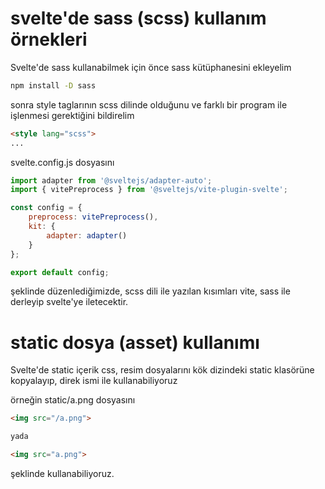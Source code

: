 # svelte'de sass (scss) kullanım örnekleri

Svelte'de sass kullanabilmek için önce sass kütüphanesini ekleyelim

```sh
npm install -D sass
```

sonra style taglarının scss dilinde olduğunu ve farklı bir program ile işlenmesi gerektiğini bildirelim
```html
<style lang="scss">
...

```

svelte.config.js dosyasını
```js
import adapter from '@sveltejs/adapter-auto';
import { vitePreprocess } from '@sveltejs/vite-plugin-svelte';

const config = {
    preprocess: vitePreprocess(),
    kit: {
        adapter: adapter()
    }
};

export default config;
```
şeklinde düzenlediğimizde, scss dili ile yazılan kısımları vite, sass ile derleyip svelte'ye iletecektir.

# static dosya (asset) kullanımı

Svelte'de static içerik css, resim dosyalarını kök dizindeki static klasörüne kopyalayıp,
direk ismi ile kullanabiliyoruz

örneğin static/a.png dosyasını 
```html
<img src="/a.png">

yada

<img src="a.png">

```

şeklinde kullanabiliyoruz.
